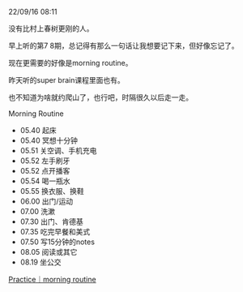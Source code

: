 

22/09/16 08:11

没有比村上春树更刚的人。

早上听的第7 8期，总记得有那么一句话让我想要记下来，但好像忘记了。

现在更需要的好像是morning routine。

昨天听的super brain课程里面也有。

也不知道为啥就约爬山了，也行吧，时隔很久以后走一走。

Morning Routine 
- 05.40 起床 
- 05.40 冥想十分钟 
- 05.51 关空调、手机充电 
- 05.52 左手刷牙 
- 05.52 点开播客 
- 05.54 喝一瓶水 
- 05.55 换衣服、换鞋 
- 06.00 出门/运动 
- 07.00 洗漱 
- 07.30 出门、肯德基 
- 07.35 吃完早餐和美式 
- 07.50 写15分钟的notes 
- 08.05 阅读或其它 
- 08.19 坐公交

[Practice｜morning routine](https://collectednotes.com/dajia2048/practice-morning-routine#practice-morning-routine)